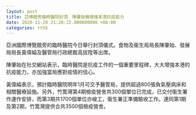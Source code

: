 ```yaml
---
layout: post
title: 亞博館旁臨時醫院封頂　陳肇始稱增強本港抗疫能力
date: 2020-11-28 21:28:22.000000000 +08:00
categories: rthk
---
```


亞洲國際博覽館旁的臨時醫院今日舉行封頂儀式。食物及衞生局局長陳肇始、發展局局長黃偉綸及醫管局行政總裁高拔陞等出席。

陳肇始在社交網站表示，臨時醫院是抗疫工作的一個重要里程碑，大大增強本港的抗疫能力，亦加強當局應對疫情的信心。

黃偉綸表示，預計臨時醫院明年1月可交予醫管局，提供超過800張負氣壓病床和相關醫療設施。另外，竹篙灣第4期檢疫營舍共300個單位已完成，已交付衞生署作運作安排，而第3期共1700個單位亦峻工，衞生署正準備驗收工作。連同第1期及第2期，竹篙灣提供合共3500個檢疫營舍。
